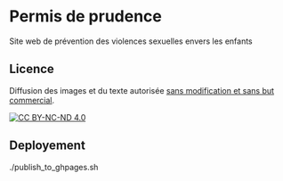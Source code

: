# Permis de prudence

Site web de prévention des violences sexuelles envers les enfants

## Licence

Diffusion des images et du texte autorisée [sans modification et sans but commercial][cc-by-nc-nd].

[![CC BY-NC-ND 4.0][cc-by-nc-nd-image]][cc-by-nc-nd]

[cc-by-nc-nd]: https://creativecommons.org/licenses/by-nc-nd/4.0/legalcode.fr
[cc-by-nc-nd-image]: https://licensebuttons.net/l/by-nc-nd/4.0/88x31.png

## Deployement

./publish_to_ghpages.sh
